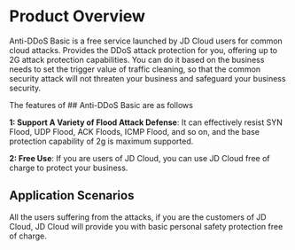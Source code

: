 # Product Overview

Anti-DDoS Basic is a free service launched by JD Cloud users for common cloud attacks. Provides the DDoS attack protection for you, offering up to 2G attack protection capabilities. You can do it based on the business needs to set the trigger value of traffic cleaning, so that the common security attack will not threaten your business and safeguard your business security.

The features of ## Anti-DDoS Basic are as follows

**1: Support A Variety of Flood Attack Defense**: It can effectively resist SYN Flood, UDP Flood, ACK Floods, ICMP Flood, and so on, and the base protection capability of 2g is maximum supported.

**2: Free Use**: If you are users of JD Cloud, you can use JD Cloud free of charge to protect your business.

## Application Scenarios

All the users suffering from the attacks, if you are the customers of JD Cloud, JD Cloud will provide you with basic personal safety protection free of charge.

